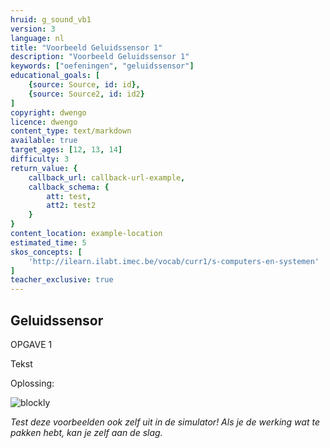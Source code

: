 ```yaml
---
hruid: g_sound_vb1
version: 3
language: nl
title: "Voorbeeld Geluidssensor 1"
description: "Voorbeeld Geluidssensor 1"
keywords: ["oefeningen", "geluidssensor"]
educational_goals: [
    {source: Source, id: id}, 
    {source: Source2, id: id2}
]
copyright: dwengo
licence: dwengo
content_type: text/markdown
available: true
target_ages: [12, 13, 14]
difficulty: 3
return_value: {
    callback_url: callback-url-example,
    callback_schema: {
        att: test,
        att2: test2
    }
}
content_location: example-location
estimated_time: 5
skos_concepts: [
    'http://ilearn.ilabt.imec.be/vocab/curr1/s-computers-en-systemen'
]
teacher_exclusive: true
---
```

## Geluidssensor

OPGAVE 1

Tekst

Oplossing:  

![blockly](@learning-object/matrix_m1/nl/3)

*Test deze voorbeelden ook zelf uit in de simulator! Als je de werking wat te pakken hebt, kan je zelf aan de slag.*